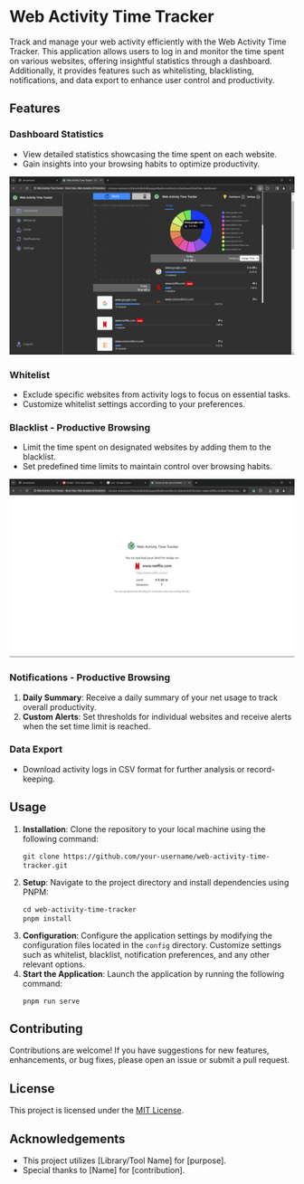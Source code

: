 <h1>Web Activity Time Tracker</h1>
<p>
  Track and manage your web activity efficiently with the Web Activity Time Tracker. This
  application allows users to log in and monitor the time spent on various websites, offering
  insightful statistics through a dashboard. Additionally, it provides features such as
  whitelisting, blacklisting, notifications, and data export to enhance user control and
  productivity.
</p>

<h2>Features</h2>

<h3>Dashboard Statistics</h3>
<ul>
  <li>View detailed statistics showcasing the time spent on each website.</li>
  <li>Gain insights into your browsing habits to optimize productivity.</li>
</ul>
<img src="dashboard_image.png" alt="Dashboard Screenshot">

<h3>Whitelist</h3>
<ul>
  <li>Exclude specific websites from activity logs to focus on essential tasks.</li>
  <li>Customize whitelist settings according to your preferences.</li>
</ul>

<h3>Blacklist - Productive Browsing</h3>
<ul>
  <li>Limit the time spent on designated websites by adding them to the blacklist.</li>
  <li>Set predefined time limits to maintain control over browsing habits.</li>
</ul>
<img src="blacklist_image.png" alt="Blacklist Screenshot">

<h3>Notifications - Productive Browsing</h3>
<ol>
  <li>
    <strong>Daily Summary</strong>: Receive a daily summary of your net usage to track overall
    productivity.
  </li>
  <li>
    <strong>Custom Alerts</strong>: Set thresholds for individual websites and receive alerts when
    the set time limit is reached.
  </li>
</ol>

<h3>Data Export</h3>
<ul>
  <li>Download activity logs in CSV format for further analysis or record-keeping.</li>
</ul>



<h2>Usage</h2>
<ol>
    <li><strong>Installation</strong>: Clone the repository to your local machine using the following command:</li>
    <pre><code>git clone https://github.com/your-username/web-activity-time-tracker.git</code></pre>
    <li><strong>Setup</strong>: Navigate to the project directory and install dependencies using PNPM:</li>
    <pre><code>cd web-activity-time-tracker
pnpm install</code></pre>
    <li><strong>Configuration</strong>: Configure the application settings by modifying the configuration files located in the <code>config</code> directory. Customize settings such as whitelist, blacklist, notification preferences, and any other relevant options.</li>
    <li><strong>Start the Application</strong>: Launch the application by running the following command:</li>
    <pre><code>pnpm run serve</code></pre>
    
</ol>

<h2>Contributing</h2>
<p>
  Contributions are welcome! If you have suggestions for new features, enhancements, or bug fixes,
  please open an issue or submit a pull request.
</p>

<h2>License</h2>
<p>This project is licensed under the <a href="LICENSE">MIT License</a>.</p>

<h2>Acknowledgements</h2>
<ul>
  <li>This project utilizes [Library/Tool Name] for [purpose].</li>
  <li>Special thanks to [Name] for [contribution].</li>
</ul>
